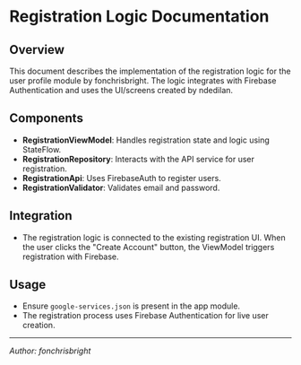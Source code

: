 # Registration Logic Documentation

## Overview
This document describes the implementation of the registration logic for the user profile module by fonchrisbright. The logic integrates with Firebase Authentication and uses the UI/screens created by ndedilan.

## Components
- **RegistrationViewModel**: Handles registration state and logic using StateFlow.
- **RegistrationRepository**: Interacts with the API service for user registration.
- **RegistrationApi**: Uses FirebaseAuth to register users.
- **RegistrationValidator**: Validates email and password.

## Integration
- The registration logic is connected to the existing registration UI. When the user clicks the "Create Account" button, the ViewModel triggers registration with Firebase.

## Usage
- Ensure `google-services.json` is present in the app module.
- The registration process uses Firebase Authentication for live user creation.

---

*Author: fonchrisbright*

